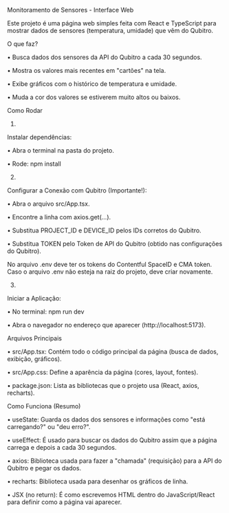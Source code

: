 Monitoramento de Sensores - Interface Web

Este projeto é uma página web simples feita com React e TypeScript para mostrar dados de sensores (temperatura, umidade) que vêm do Qubitro.

O que faz?

•
Busca dados dos sensores da API do Qubitro a cada 30 segundos.

•
Mostra os valores mais recentes em "cartões" na tela.

•
Exibe gráficos com o histórico de temperatura e umidade.

•
Muda a cor dos valores se estiverem muito altos ou baixos.

Como Rodar

1.
Instalar dependências:

•
Abra o terminal na pasta do projeto.

•
Rode: npm install



2.
Configurar a Conexão com Qubitro (Importante!):

•
Abra o arquivo src/App.tsx.

•
Encontre a linha com axios.get(...).

•
Substitua PROJECT_ID e DEVICE_ID pelos IDs corretos do Qubitro.

•
Substitua TOKEN pelo Token de API do Qubitro (obtido nas configurações do Qubitro).

No arquivo .env deve ter os tokens do Contentful SpaceID e CMA token. Caso o arquivo .env não esteja na raiz do projeto, deve criar novamente.

3.
Iniciar a Aplicação:

•
No terminal: npm run dev

•
Abra o navegador no endereço que aparecer (http://localhost:5173).



Arquivos Principais

•
src/App.tsx: Contém todo o código principal da página (busca de dados, exibição, gráficos).

•
src/App.css: Define a aparência da página (cores, layout, fontes).

•
package.json: Lista as bibliotecas que o projeto usa (React, axios, recharts).

Como Funciona (Resumo)

•
useState: Guarda os dados dos sensores e informações como "está carregando?" ou "deu erro?".

•
useEffect: É usado para buscar os dados do Qubitro assim que a página carrega e depois a cada 30 segundos.

•
axios: Biblioteca usada para fazer a "chamada" (requisição) para a API do Qubitro e pegar os dados.

•
recharts: Biblioteca usada para desenhar os gráficos de linha.

•
JSX (no return): É como escrevemos HTML dentro do JavaScript/React para definir como a página vai aparecer.
